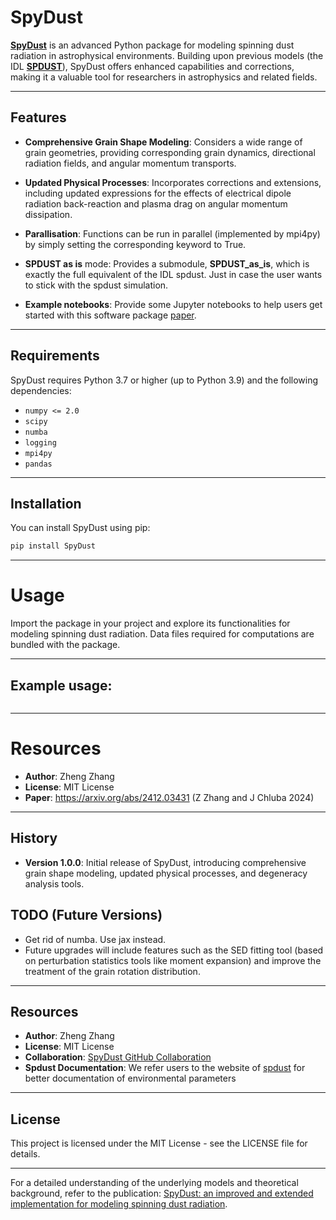 # SpyDust

[**SpyDust**](https://arxiv.org/abs/2412.03431) is an advanced Python package for modeling spinning dust radiation in astrophysical environments. Building upon previous models (the IDL [**SPDUST**](https://arxiv.org/pdf/1003.4732)), SpyDust offers enhanced capabilities and corrections, making it a valuable tool for researchers in astrophysics and related fields.

---

## Features

- **Comprehensive Grain Shape Modeling**: Considers a wide range of grain geometries, providing corresponding grain dynamics, directional radiation fields, and angular momentum transports.

- **Updated Physical Processes**: Incorporates corrections and extensions, including updated expressions for the effects of electrical dipole radiation back-reaction and plasma drag on angular momentum dissipation.

- **Parallisation**: Functions can be run in parallel (implemented by mpi4py) by simply setting the corresponding keyword to True.

- **SPDUST as is** mode: Provides a submodule, **SPDUST_as_is**, which is exactly the full equivalent of the IDL spdust. Just in case the user wants to stick with the spdust simulation.

- **Example notebooks**: Provide some Jupyter notebooks to help users get started with this software package [paper](https://arxiv.org/abs/2412.03431).

---

## Requirements

SpyDust requires Python 3.7 or higher (up to Python 3.9) and the following dependencies:

- `numpy <= 2.0`
- `scipy`
- `numba`
- `logging`
- `mpi4py`
- `pandas`

---

## Installation

You can install SpyDust using pip:

```bash
pip install SpyDust
```

---

# Usage

Import the package in your project and explore its functionalities for modeling spinning dust radiation. Data files required for computations are bundled with the package.

---

## Example usage:

```python

```

--- 

# Resources

- **Author**: Zheng Zhang
- **License**: MIT License
- **Paper**: https://arxiv.org/abs/2412.03431 (Z Zhang and J Chluba 2024)

---

## History

- **Version 1.0.0**: Initial release of SpyDust, introducing comprehensive grain shape modeling, updated physical processes, and degeneracy analysis tools.

## TODO (Future Versions)
- Get rid of numba. Use jax instead.
- Future upgrades will include features such as the SED fitting tool (based on perturbation statistics tools like moment expansion) and improve the treatment of the grain rotation distribution.

---

## Resources

- **Author**: Zheng Zhang
- **License**: MIT License
- **Collaboration**: [SpyDust GitHub Collaboration](https://github.com/SpyDust/SpyDust)
- **Spdust Documentation**: We refer users to the website of [spdust](https://cosmo.nyu.edu/yacine/spdust/spdust.html) for better documentation of environmental parameters 

---

## License

This project is licensed under the MIT License - see the LICENSE file for details.

---

For a detailed understanding of the underlying models and theoretical background, refer to the publication: [SpyDust: an improved and extended implementation for modeling spinning dust radiation](https://arxiv.org/abs/2412.03431).